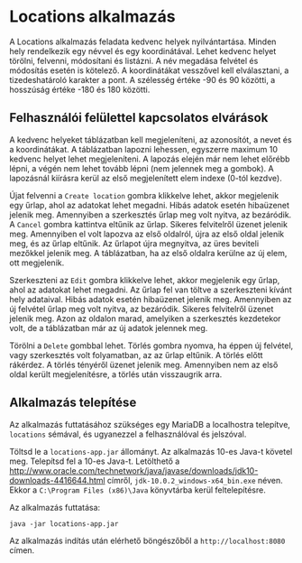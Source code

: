 # Locations alkalmazás

A Locations alkalmazás feladata kedvenc helyek nyilvántartása. Minden hely rendelkezik egy
névvel és egy koordinátával.
Lehet kedvenc helyet törölni, felvenni, módosítani és listázni. A név megadása felvétel és
módosítás esetén is kötelező. A koordinátákat vesszővel kell elválasztani, a tizedeshatároló
karakter a pont. A szélesség értéke -90 és 90 közötti, a hosszúság értéke -180 és 180 közötti.

## Felhasználói felülettel kapcsolatos elvárások

A kedvenc helyeket táblázatban kell megjeleníteni, az azonosítót, a nevet és a koordinátákat.
A táblázatban lapozni lehessen, egyszerre maximum 10 kedvenc helyet lehet megjeleníteni. A
lapozás elején már nem lehet előrébb lépni, a végén nem lehet tovább lépni (nem jelennek meg a gombok).
A lapozásnál kiírásra kerül az első megjelenített elem indexe (0-tól kezdve).

Újat felvenni a `Create location` gombra klikkelve lehet, akkor megjelenik egy űrlap, ahol az adatokat
lehet megadni. Hibás adatok esetén hibaüzenet jelenik meg. Amennyiben a szerkesztés űrlap
meg volt nyitva, az bezáródik. A `Cancel` gombra kattintva eltűnik az űrlap. Sikeres felvitelről üzenet jelenik meg. Amennyiben el volt lapozva az
első oldalról, újra az első oldal jelenik meg, és az űrlap eltűnik. Az űrlapot újra megnyitva, az
üres beviteli mezőkkel jelenik meg. A táblázatban, ha az első oldalra kerülne az új elem,
ott megjelenik.

Szerkeszteni az `Edit` gombra klikkelve lehet, akkor megjelenik egy űrlap, ahol az adatokat
lehet megadni. Az űrlap fel van töltve a szerkeszteni kívánt hely adataival.
Hibás adatok esetén hibaüzenet jelenik meg. Amennyiben az új felvétel űrlap
meg volt nyitva, az bezáródik. Sikeres felvitelről üzenet jelenik meg. Azon az oldalon marad,
amelyiken a szerkesztés kezdetekor volt, de a táblázatban már az új adatok jelennek meg.

Törölni a `Delete` gombbal lehet. Törlés gombra nyomva, ha éppen új felvétel, vagy
szerkesztés volt folyamatban, az az űrlap eltűnik. A törlés előtt rákérdez.
A törlés tényéről üzenet jelenik meg.
Amennyiben nem az első oldal került megjelenítésre, a törlés után visszaugrik arra.

## Alkalmazás telepítése

Az alkalmazás futtatásához szükséges egy MariaDB a localhostra telepítve, `locations`
sémával, és ugyanezzel a felhasználóval és jelszóval.

Töltsd le a `locations-app.jar` állományt. Az alkalmazás 10-es Java-t követel meg.
Telepítsd fel a 10-es Java-t.
Letölthető a http://www.oracle.com/technetwork/java/javase/downloads/jdk10-downloads-4416644.html címről,
`jdk-10.0.2_windows-x64_bin.exe` néven.
Ekkor a `C:\Program Files (x86)\Java` könyvtárba kerül feltelepítésre.

Az alkalmazás futtatása:

```
java -jar locations-app.jar
```

Az alkalmazás indítás után elérhető böngészőből a `http://localhost:8080` címen.